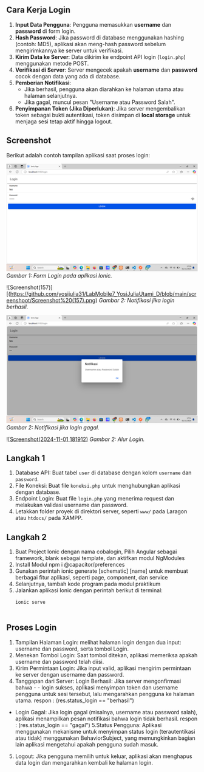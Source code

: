 
## Cara Kerja Login

1. **Input Data Pengguna**: Pengguna memasukkan **username** dan **password** di form login.
2. **Hash Password**: Jika password di database menggunakan hashing (contoh: MD5), aplikasi akan meng-hash password sebelum mengirimkannya ke server untuk verifikasi.
3. **Kirim Data ke Server**: Data dikirim ke endpoint API login (`login.php`) menggunakan metode POST.
4. **Verifikasi di Server**: Server mengecek apakah **username** dan **password** cocok dengan data yang ada di database.
5. **Pemberian Notifikasi**:
   - Jika berhasil, pengguna akan diarahkan ke halaman utama atau halaman selanjutnya.
   - Jika gagal, muncul pesan "Username atau Password Salah".
6. **Penyimpanan Token (Jika Diperlukan)**: Jika server mengembalikan token sebagai bukti autentikasi, token disimpan di **local storage** untuk menjaga sesi tetap aktif hingga logout.

## Screenshot

Berikut adalah contoh tampilan aplikasi saat proses login:

![Screenshot(156)](https://github.com/yosijulia31/LabMobile7_YosiJuliaUtami_D/blob/main/screenshoot/Screenshot%20(156).png)
*Gambar 1: Form Login pada aplikasi Ionic.*

![Screenshot(157)][(https://github.com/yosijulia31/LabMobile7_YosiJuliaUtami_D/blob/main/screenshoot/Screenshot%20(157).png)
*Gambar 2: Notifikasi jika login berhasil.*

![Screenshot(158)](https://github.com/yosijulia31/LabMobile7_YosiJuliaUtami_D/blob/main/screenshoot/Screenshot%20(158).png)
*Gambar 2: Notifikasi jika login gagal.*

![[Screenshot(2024-11-01 181912)](https://github.com/yosijulia31/LabMobile7_YosiJuliaUtami_D/blob/main/screenshoot/Screenshot%202024-11-01%20181912.png)
*Gambar 2: Alur Login.*

## Langkah 1

1. Database API: Buat tabel `user` di database dengan kolom `username` dan `password`.
2. File Koneksi: Buat file `koneksi.php` untuk menghubungkan aplikasi dengan database.
3. Endpoint Login: Buat file `login.php` yang menerima request dan melakukan validasi username dan password.
4. Letakkan folder proyek di direktori server, seperti `www/` pada Laragon atau `htdocs/` pada XAMPP.

## Langkah 2

1. Buat Project Ionic dengan nama cobalogin, Pilih Angular sebagai framework, blank sebagai template, dan aktifkan modul NgModules
2. Install Modul npm i @capacitor/preferences
3. Gunakan perintah ionic generate [schematic] [name] untuk membuat berbagai fitur aplikasi, seperti page, component, dan service
4. Selanjutnya, tambah kode program pada modul praktikum
5. Jalankan aplikasi Ionic dengan perintah berikut di terminal:
   ```bash
   ionic serve
    
   
## Proses Login
1. Tampilan Halaman Login: melihat halaman login dengan dua input: username dan password, serta tombol Login.
2. Menekan Tombol Login: Saat tombol ditekan, aplikasi memeriksa apakah username dan password telah diisi.
3. Kirim Permintaan Login: Jika input valid, aplikasi mengirim permintaan ke server dengan username dan password.
4. Tanggapan dari Server: Login Berhasil: Jika server mengonfirmasi bahwa - - login sukses, aplikasi menyimpan token dan username pengguna untuk sesi 
tersebut, lalu mengarahkan pengguna ke halaman utama.
respon : (res.status_login == "berhasil")
- Login Gagal: Jika login gagal (misalnya, username atau password salah), aplikasi menampilkan pesan notifikasi bahwa login tidak berhasil.
respon : (res.status_login == "gagal")
5.Status Pengguna: Aplikasi menggunakan mekanisme untuk menyimpan status login (terautentikasi atau tidak) menggunakan BehaviorSubject, yang memungkinkan bagian lain aplikasi mengetahui apakah pengguna sudah masuk.
5. Logout:
Jika pengguna memilih untuk keluar, aplikasi akan menghapus data login dan mengarahkan kembali ke halaman login.



